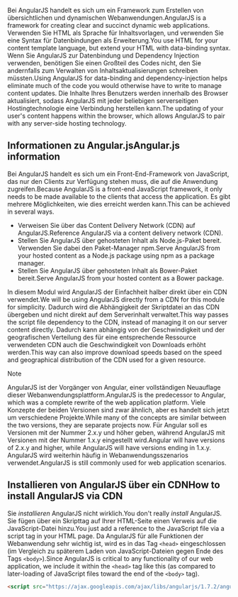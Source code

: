 <span data-ttu-id="b0f7f-101">Bei AngularJS handelt es sich um ein Framework zum Erstellen von übersichtlichen und dynamischen Webanwendungen.</span><span class="sxs-lookup"><span data-stu-id="b0f7f-101">AngularJS is a framework for creating clear and succinct dynamic web applications.</span></span> <span data-ttu-id="b0f7f-102">Verwenden Sie HTML als Sprache für Inhaltsvorlagen, und verwenden Sie eine Syntax für Datenbindungen als Erweiterung.</span><span class="sxs-lookup"><span data-stu-id="b0f7f-102">You use HTML for your content template language, but extend your HTML with data-binding syntax.</span></span> <span data-ttu-id="b0f7f-103">Wenn Sie AngularJS zur Datenbindung und Dependency Injection verwenden, benötigen Sie einen Großteil des Codes nicht, den Sie andernfalls zum Verwalten von Inhaltsaktualisierungen schreiben müssten.</span><span class="sxs-lookup"><span data-stu-id="b0f7f-103">Using AngularJS for data-binding and dependency-injection helps eliminate much of the code you would otherwise have to write to manage content updates.</span></span> <span data-ttu-id="b0f7f-104">Die Inhalte Ihres Benutzers werden innerhalb des Browser aktualisiert, sodass AngularJS mit jeder beliebigen serverseitigen Hostingtechnologie eine Verbindung herstellen kann.</span><span class="sxs-lookup"><span data-stu-id="b0f7f-104">The updating of your user's content happens within the browser, which allows AngularJS to pair with any server-side hosting technology.</span></span>

## <a name="angularjs-information"></a><span data-ttu-id="b0f7f-105">Informationen zu Angular.js</span><span class="sxs-lookup"><span data-stu-id="b0f7f-105">Angular.js information</span></span>

<span data-ttu-id="b0f7f-106">Bei AngularJS handelt es sich um ein Front-End-Framework von JavaScript, das nur den Clients zur Verfügung stehen muss, die auf die Anwendung zugreifen.</span><span class="sxs-lookup"><span data-stu-id="b0f7f-106">Because AngularJS is a front-end JavaScript framework, it only needs to be made available to the clients that access the application.</span></span> <span data-ttu-id="b0f7f-107">Es gibt mehrere Möglichkeiten, wie dies erreicht werden kann.</span><span class="sxs-lookup"><span data-stu-id="b0f7f-107">This can be achieved in several ways.</span></span>

- <span data-ttu-id="b0f7f-108">Verweisen Sie über das Content Delivery Network (CDN) auf AngularJS.</span><span class="sxs-lookup"><span data-stu-id="b0f7f-108">Reference AngularJS via a content delivery network (CDN).</span></span>
- <span data-ttu-id="b0f7f-109">Stellen Sie AngularJS über gehosteten Inhalt als Node.js-Paket bereit. Verwenden Sie dabei den Paket-Manager npm.</span><span class="sxs-lookup"><span data-stu-id="b0f7f-109">Serve AngularJS from your hosted content as a Node.js package using npm as a package manager.</span></span>
- <span data-ttu-id="b0f7f-110">Stellen Sie AngularJS über gehosteten Inhalt als Bower-Paket bereit.</span><span class="sxs-lookup"><span data-stu-id="b0f7f-110">Serve AngularJS from your hosted content as a Bower package.</span></span>

<span data-ttu-id="b0f7f-111">In diesem Modul wird AngularJS der Einfachheit halber direkt über ein CDN verwendet.</span><span class="sxs-lookup"><span data-stu-id="b0f7f-111">We will be using AngularJS directly from a CDN for this module for simplicity.</span></span> <span data-ttu-id="b0f7f-112">Dadurch wird die Abhängigkeit der Skriptdatei an das CDN übergeben und nicht direkt auf dem Serverinhalt verwaltet.</span><span class="sxs-lookup"><span data-stu-id="b0f7f-112">This way passes the script file dependency to the CDN, instead of managing it on our server content directly.</span></span> <span data-ttu-id="b0f7f-113">Dadurch kann abhängig von der Geschwindigkeit und der geografischen Verteilung des für eine entsprechende Ressource verwendeten CDN auch die Geschwindigkeit von Downloads erhöht werden.</span><span class="sxs-lookup"><span data-stu-id="b0f7f-113">This way can also improve download speeds based on the speed and geographical distribution of the CDN used for a given resource.</span></span>

> [!NOTE]
> <span data-ttu-id="b0f7f-114">AngularJS ist der Vorgänger von Angular, einer vollständigen Neuauflage dieser Webanwendungsplattform.</span><span class="sxs-lookup"><span data-stu-id="b0f7f-114">AngularJS is the predecessor to Angular, which was a complete rewrite of the web application platform.</span></span> <span data-ttu-id="b0f7f-115">Viele Konzepte der beiden Versionen sind zwar ähnlich, aber es handelt sich jetzt um verschiedene Projekte.</span><span class="sxs-lookup"><span data-stu-id="b0f7f-115">While many of the concepts are similar between the two versions, they are separate projects now.</span></span> <span data-ttu-id="b0f7f-116">Für Angular soll es Versionen mit der Nummer 2.x.y und höher geben, während AngularJS mit Versionen mit der Nummer 1.x.y eingestellt wird.</span><span class="sxs-lookup"><span data-stu-id="b0f7f-116">Angular will have versions of 2.x.y and higher, while AngularJS will have versions ending in 1.x.y.</span></span> <span data-ttu-id="b0f7f-117">AngularJS wird weiterhin häufig in Webanwendungsszenarios verwendet.</span><span class="sxs-lookup"><span data-stu-id="b0f7f-117">AngularJS is still commonly used for web application scenarios.</span></span>

## <a name="how-to-install-angularjs-via-cdn"></a><span data-ttu-id="b0f7f-118">Installieren von AngularJS über ein CDN</span><span class="sxs-lookup"><span data-stu-id="b0f7f-118">How to install AngularJS via CDN</span></span>

<span data-ttu-id="b0f7f-119">Sie _installieren_ AngularJS nicht wirklich.</span><span class="sxs-lookup"><span data-stu-id="b0f7f-119">You don't really _install_ AngularJS.</span></span> <span data-ttu-id="b0f7f-120">Sie fügen über ein Skripttag auf Ihrer HTML-Seite einen Verweis auf die JavaScript-Datei hinzu.</span><span class="sxs-lookup"><span data-stu-id="b0f7f-120">You just add a reference to the JavaScript file via a script tag in your HTML page.</span></span> <span data-ttu-id="b0f7f-121">Da AngularJS für alle Funktionen der Webanwendung sehr wichtig ist, wird es in das Tag `<head>` eingeschlossen (im Vergleich zu späterem Laden von JavaScript-Dateien gegen Ende des Tags `<body>`).</span><span class="sxs-lookup"><span data-stu-id="b0f7f-121">Since AngularJS is critical to any functionality of our web application, we include it within the `<head>` tag like this (as compared to later-loading of JavaScript files toward the end of the `<body>` tag).</span></span>

```html
<script src="https://ajax.googleapis.com/ajax/libs/angularjs/1.7.2/angular.min.js"></script>
```
